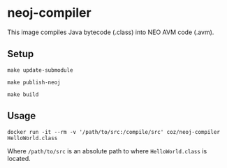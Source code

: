 # neoj-compiler

This image compiles Java bytecode (.class) into NEO AVM code (.avm).

## Setup

```
make update-submodule
```
```
make publish-neoj
```
```
make build
```

## Usage

```
docker run -it --rm -v '/path/to/src:/compile/src' coz/neoj-compiler HelloWorld.class
```

Where `/path/to/src` is an absolute path to where `HelloWorld.class` is located.
